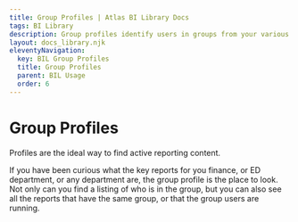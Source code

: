 ```yaml
---
title: Group Profiles | Atlas BI Library Docs
tags: BI Library
description: Group profiles identify users in groups from your various reporting systems or LDAP. Quickly find groups that use your reporting content.
layout: docs_library.njk
eleventyNavigation:
  key: BIL Group Profiles
  title: Group Profiles
  parent: BIL Usage
  order: 6
---
```


# Group Profiles
<p class="subtitle pb-5">Profiles are the ideal way to find active reporting content.</p>

If you have been curious what the key reports for you finance, or ED department, or any department are, the group profile is the place to look. Not only can you find a listing of who is in the group, but you can also see all the reports that have the same group, or that the group users are running.
